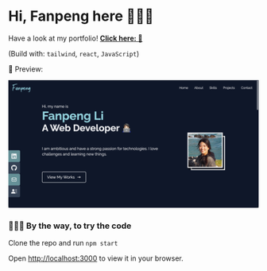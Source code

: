# Hi, Fanpeng here 👩🏻‍💻

Have a look at my portfolio! **[Click here: 🔗](https://fanpeng-portfolio.netlify.app/)**

(Build with: `tailwind`, `react`, `JavaScript`)

👀 Preview:

<img src="./src/assets/images/preview.png" width="800">

<br/>

### 🙋🏻‍♀️ By the way, to try the code

Clone the repo and run `npm start`

Open [http://localhost:3000](http://localhost:3000) to view it in your browser.
